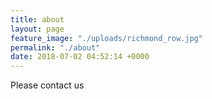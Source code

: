 ```yaml
---
title: about
layout: page
feature_image: "./uploads/richmond_row.jpg"
permalink: "./about"
date: 2018-07-02 04:52:14 +0000
---
```

Please contact us
